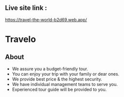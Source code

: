  ## Live site link :
https://travel-the-world-b2d69.web.app/

# Travelo

## About
 - We assure you a budget-friendly tour.
 - You can enjoy your trip with your family or dear ones.
 - We provide best price & the highest security.
 - We have individual management teams to serve you.
 - Experienced tour guide will be provided to you.


